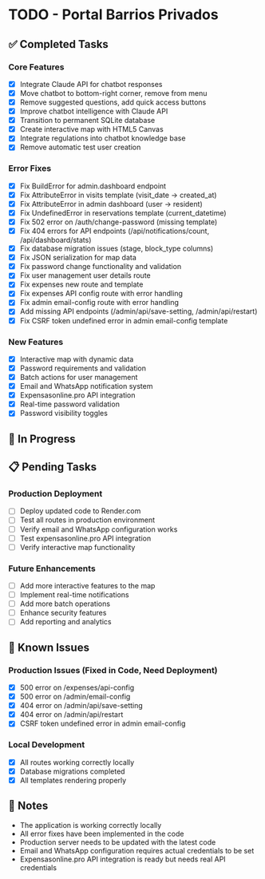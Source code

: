 # TODO - Portal Barrios Privados

## ✅ Completed Tasks

### Core Features
- [x] Integrate Claude API for chatbot responses
- [x] Move chatbot to bottom-right corner, remove from menu
- [x] Remove suggested questions, add quick access buttons
- [x] Improve chatbot intelligence with Claude API
- [x] Transition to permanent SQLite database
- [x] Create interactive map with HTML5 Canvas
- [x] Integrate regulations into chatbot knowledge base
- [x] Remove automatic test user creation

### Error Fixes
- [x] Fix BuildError for admin.dashboard endpoint
- [x] Fix AttributeError in visits template (visit_date → created_at)
- [x] Fix AttributeError in admin dashboard (user → resident)
- [x] Fix UndefinedError in reservations template (current_datetime)
- [x] Fix 502 error on /auth/change-password (missing template)
- [x] Fix 404 errors for API endpoints (/api/notifications/count, /api/dashboard/stats)
- [x] Fix database migration issues (stage, block_type columns)
- [x] Fix JSON serialization for map data
- [x] Fix password change functionality and validation
- [x] Fix user management user details route
- [x] Fix expenses new route and template
- [x] Fix expenses API config route with error handling
- [x] Fix admin email-config route with error handling
- [x] Add missing API endpoints (/admin/api/save-setting, /admin/api/restart)
- [x] Fix CSRF token undefined error in admin email-config template

### New Features
- [x] Interactive map with dynamic data
- [x] Password requirements and validation
- [x] Batch actions for user management
- [x] Email and WhatsApp notification system
- [x] Expensasonline.pro API integration
- [x] Real-time password validation
- [x] Password visibility toggles

## 🔄 In Progress

## 📋 Pending Tasks

### Production Deployment
- [ ] Deploy updated code to Render.com
- [ ] Test all routes in production environment
- [ ] Verify email and WhatsApp configuration works
- [ ] Test expensasonline.pro API integration
- [ ] Verify interactive map functionality

### Future Enhancements
- [ ] Add more interactive features to the map
- [ ] Implement real-time notifications
- [ ] Add more batch operations
- [ ] Enhance security features
- [ ] Add reporting and analytics

## 🐛 Known Issues

### Production Issues (Fixed in Code, Need Deployment)
- [x] 500 error on /expenses/api-config
- [x] 500 error on /admin/email-config  
- [x] 404 error on /admin/api/save-setting
- [x] 404 error on /admin/api/restart
- [x] CSRF token undefined error in admin email-config

### Local Development
- [x] All routes working correctly locally
- [x] Database migrations completed
- [x] All templates rendering properly

## 📝 Notes

- The application is working correctly locally
- All error fixes have been implemented in the code
- Production server needs to be updated with the latest code
- Email and WhatsApp configuration requires actual credentials to be set
- Expensasonline.pro API integration is ready but needs real API credentials
